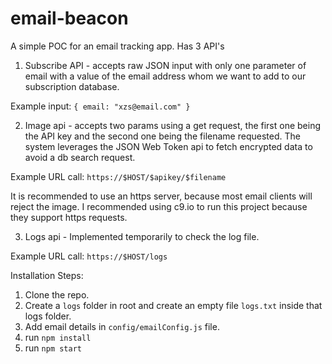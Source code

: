 # email-beacon
A simple POC for an email tracking app. Has 3 API's
1. Subscribe API - accepts raw JSON input with only one parameter of email with a value of the email address whom we want to add to our subscription database.

Example input:
`{
  email: "xzs@email.com"
}`

2. Image api - accepts two params using a get request, the first one being the API key and the second one being the filename requested. The system leverages the JSON Web Token api to fetch encrypted data to avoid a db search request.

Example URL call:
`https://$HOST/$apikey/$filename`

It is recommended to use an https server, because most email clients will reject the image. I recommended using c9.io to run this project because they support https requests.

3. Logs api - Implemented temporarily to check the log file.

Example URL call:
`https://$HOST/logs`

Installation Steps:

1. Clone the repo.
2. Create a `logs` folder in root and create an empty file `logs.txt` inside that logs folder.
3. Add email details in `config/emailConfig.js` file.
4. run `npm install`
5. run `npm start`
